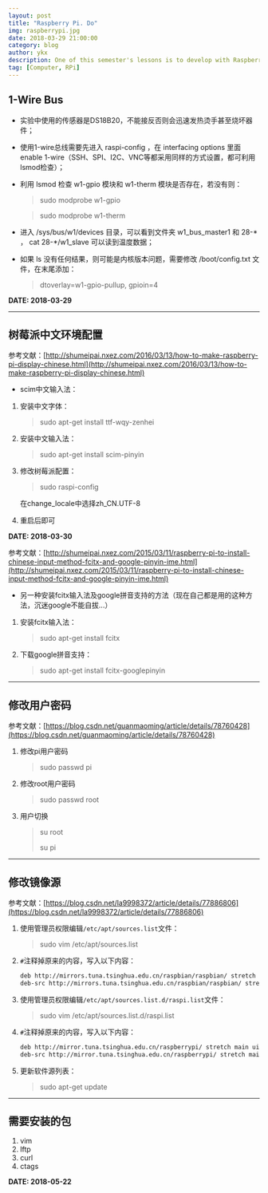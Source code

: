 ```yaml
---
layout: post
title: "Raspberry Pi. Do"
img: raspberrypi.jpg
date: 2018-03-29 21:00:00
category: blog
author: ykx
description: One of this semester's lessons is to develop with Raspberry Pi. 1-Wire bus is a simple way to use peripheral. To begin with it, there are some problems you may meet and handle with.
tag: [Computer, RPi]
---
```

## 1-Wire Bus

* 实验中使用的传感器是DS18B20，不能接反否则会迅速发热烫手甚至烧坏器件；

* 使用1-wire总线需要先进入 raspi-config ，在 interfacing options 里面enable 1-wire（SSH、SPI、I2C、VNC等都采用同样的方式设置，都可利用lsmod检查）；

* 利用 lsmod 检查 w1-gpio 模块和 w1-therm 模块是否存在，若没有则：

  > sudo modprobe w1-gpio

  > sudo modprobe w1-therm

* 进入 /sys/bus/w1/devices 目录，可以看到文件夹 w1_bus_master1 和 28-* ， cat 28-*/w1_slave 可以读到温度数据；

* 如果 ls 没有任何结果，则可能是内核版本问题，需要修改 /boot/config.txt 文件，在末尾添加：

  > dtoverlay=w1-gpio-pullup, gpioin=4


**DATE: 2018-03-29**

-----

## 树莓派中文环境配置

参考文献：[http://shumeipai.nxez.com/2016/03/13/how-to-make-raspberry-pi-display-chinese.html](http://shumeipai.nxez.com/2016/03/13/how-to-make-raspberry-pi-display-chinese.html)

* scim中文输入法：

1. 安装中文字体：
  
    > sudo apt-get install ttf-wqy-zenhei

2. 安装中文输入法：
  
    > sudo apt-get install scim-pinyin
    
3. 修改树莓派配置：

    > sudo raspi-config

   在change_locale中选择zh_CN.UTF-8

4. 重启后即可

**DATE: 2018-03-30**



参考文献：[http://shumeipai.nxez.com/2015/03/11/raspberry-pi-to-install-chinese-input-method-fcitx-and-google-pinyin-ime.html](http://shumeipai.nxez.com/2015/03/11/raspberry-pi-to-install-chinese-input-method-fcitx-and-google-pinyin-ime.html)

* 另一种安装fcitx输入法及google拼音支持的方法（现在自己都是用的这种方法，沉迷google不能自拔...）

1. 安装fcitx输入法：

   > sudo apt-get install fcitx

2. 下载google拼音支持：

   > sudo apt-get install fcitx-googlepinyin

----

## 修改用户密码

参考文献：[https://blog.csdn.net/guanmaoming/article/details/78760428](https://blog.csdn.net/guanmaoming/article/details/78760428)

1. 修改pi用户密码

   > sudo passwd pi

2. 修改root用户密码

   > sudo passwd root

3. 用户切换

   > su root
   >
   > su pi

---

## 修改镜像源

参考文献：[https://blog.csdn.net/la9998372/article/details/77886806](https://blog.csdn.net/la9998372/article/details/77886806)

1. 使用管理员权限编辑`/etc/apt/sources.list`文件：

   > sudo vim /etc/apt/sources.list

2. `#`注释掉原来的内容，写入以下内容：

   ~~~Bash
   deb http://mirrors.tuna.tsinghua.edu.cn/raspbian/raspbian/ stretch main contrib non-free rpi
   deb-src http://mirrors.tuna.tsinghua.edu.cn/raspbian/raspbian/ stretch main contrib non-free rpi
   ~~~

3. 使用管理员权限编辑`/etc/apt/sources.list.d/raspi.list`文件：

   > sudo vim /etc/apt/sources.list.d/raspi.list

4. `#`注释掉原来的内容，写入以下内容：

   ~~~Bash
   deb http://mirror.tuna.tsinghua.edu.cn/raspberrypi/ stretch main ui
   deb-src http://mirror.tuna.tsinghua.edu.cn/raspberrypi/ stretch main ui
   ~~~

5. 更新软件源列表：

   > sudo apt-get update

---

## 需要安装的包

1. vim
2. lftp
3. curl
4. ctags

**DATE: 2018-05-22**


